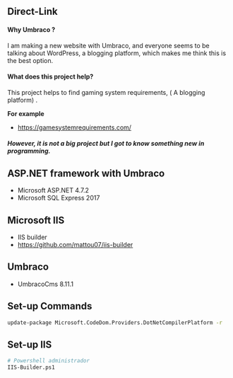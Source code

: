 ## Direct-Link

#### Why Umbraco ?
I am making a new website with Umbraco, and everyone seems to be talking about WordPress, a blogging platform, which makes me think this is the best option.


#### What does this project help?
This project helps to find gaming system requirements, ( A blogging platform) .

**For example**
* https://gamesystemrequirements.com/

##### However, it is not a big project but I got to know something new in programming.

## ASP.NET framework with Umbraco
* Microsoft ASP.NET 4.7.2
* Microsoft SQL Express 2017

## Microsoft IIS
* IIS builder
* https://github.com/mattou07/iis-builder

## Umbraco
* UmbracoCms 8.11.1

## Set-up Commands

``` bash
update-package Microsoft.CodeDom.Providers.DotNetCompilerPlatform -r
```
## Set-up IIS

``` bash
# Powershell administrador
IIS-Builder.ps1
```

